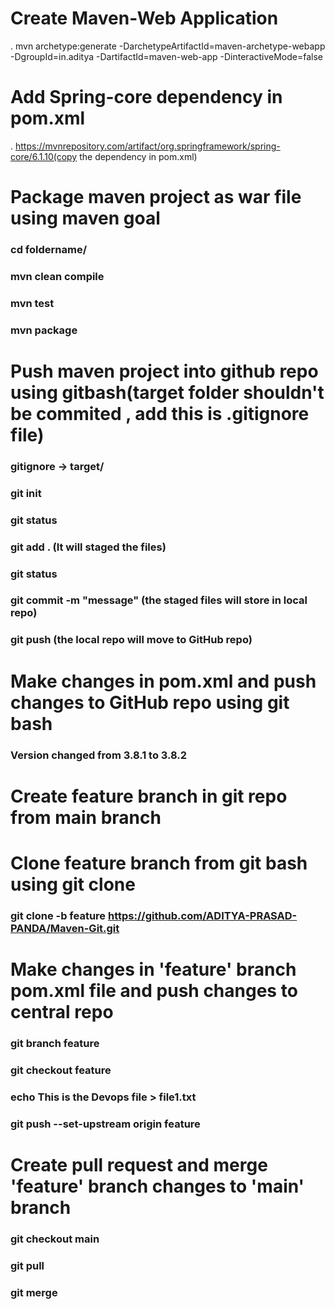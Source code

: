 
# Create Maven-Web Application
. mvn archetype:generate -DarchetypeArtifactId=maven-archetype-webapp -DgroupId=in.aditya -DartifactId=maven-web-app -DinteractiveMode=false

# Add Spring-core dependency in pom.xml
. https://mvnrepository.com/artifact/org.springframework/spring-core/6.1.10(copy the dependency in pom.xml)

# Package maven project as war file using maven goal
### cd foldername/
### mvn clean compile
### mvn test
### mvn package

# Push maven project into github repo using gitbash(target folder shouldn't be commited , add this is .gitignore file)
### gitignore -> target/
### git init
### git status
### git add . (It will staged the files)
### git status
### git commit -m "message" (the staged files will store in local repo)
### git push (the local repo will move to GitHub repo)


# Make changes in pom.xml and push changes to GitHub repo using git bash
### Version changed from 3.8.1 to 3.8.2


# Create feature branch in git repo from main branch

# Clone feature branch from git bash using git clone
### git clone -b feature https://github.com/ADITYA-PRASAD-PANDA/Maven-Git.git

# Make changes in 'feature' branch pom.xml file and push changes to central repo
### git branch feature
### git checkout feature
### echo This is the Devops file > file1.txt
### git push --set-upstream origin feature

# Create pull request and merge 'feature' branch changes to 'main' branch
### git checkout main
### git pull
### git merge












